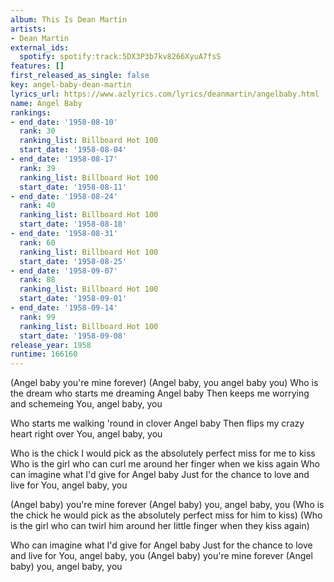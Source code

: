 ```yaml
---
album: This Is Dean Martin
artists:
- Dean Martin
external_ids:
  spotify: spotify:track:5DX3P3b7kv8266XyuA7fsS
features: []
first_released_as_single: false
key: angel-baby-dean-martin
lyrics_url: https://www.azlyrics.com/lyrics/deanmartin/angelbaby.html
name: Angel Baby
rankings:
- end_date: '1958-08-10'
  rank: 30
  ranking_list: Billboard Hot 100
  start_date: '1958-08-04'
- end_date: '1958-08-17'
  rank: 39
  ranking_list: Billboard Hot 100
  start_date: '1958-08-11'
- end_date: '1958-08-24'
  rank: 40
  ranking_list: Billboard Hot 100
  start_date: '1958-08-18'
- end_date: '1958-08-31'
  rank: 60
  ranking_list: Billboard Hot 100
  start_date: '1958-08-25'
- end_date: '1958-09-07'
  rank: 88
  ranking_list: Billboard Hot 100
  start_date: '1958-09-01'
- end_date: '1958-09-14'
  rank: 99
  ranking_list: Billboard Hot 100
  start_date: '1958-09-08'
release_year: 1958
runtime: 166160
---
```

(Angel baby you're mine forever)
(Angel baby, you angel baby you)
Who is the dream who starts me dreaming
Angel baby
Then keeps me worrying and schemeing
You, angel baby, you

Who starts me walking 'round in clover
Angel baby
Then flips my crazy heart right over
You, angel baby, you

Who is the chick I would pick as the absolutely perfect miss for me to kiss
Who is the girl who can curl me around her finger when we kiss again
Who can imagine what I'd give for Angel baby
Just for the chance to love and live for
You, angel baby, you

(Angel baby) you're mine forever
(Angel baby) you, angel baby, you
(Who is the chick he would pick as the absolutely perfect miss for him to kiss)
(Who is the girl who can twirl him around her little finger when they kiss again)

Who can imagine what I'd give for Angel baby
Just for the chance to love and live for
You, angel baby, you
(Angel baby) you're mine forever
(Angel baby) you, angel baby, you
